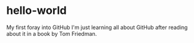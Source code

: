 # hello-world
My first foray into GitHub
I'm just learning all about GitHub after reading about it in a book by Tom Friedman.
